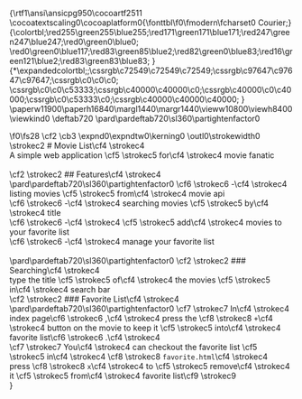 {\rtf1\ansi\ansicpg950\cocoartf2511
\cocoatextscaling0\cocoaplatform0{\fonttbl\f0\fmodern\fcharset0 Courier;}
{\colortbl;\red255\green255\blue255;\red171\green171\blue171;\red247\green247\blue247;\red0\green0\blue0;
\red0\green0\blue117;\red83\green85\blue2;\red82\green0\blue83;\red16\green121\blue2;\red83\green83\blue83;
}
{\*\expandedcolortbl;;\cssrgb\c72549\c72549\c72549;\cssrgb\c97647\c97647\c97647;\cssrgb\c0\c0\c0;
\cssrgb\c0\c0\c53333;\cssrgb\c40000\c40000\c0;\cssrgb\c40000\c0\c40000;\cssrgb\c0\c53333\c0;\cssrgb\c40000\c40000\c40000;
}
\paperw11900\paperh16840\margl1440\margr1440\vieww10800\viewh8400\viewkind0
\deftab720
\pard\pardeftab720\sl360\partightenfactor0

\f0\fs28 \cf2 \cb3 \expnd0\expndtw0\kerning0
\outl0\strokewidth0 \strokec2 # Movie List\cf4 \strokec4 \
A simple web application \cf5 \strokec5 for\cf4 \strokec4  movie fanatic\
\
\cf2 \strokec2 ## Features\cf4 \strokec4 \
\pard\pardeftab720\sl360\partightenfactor0
\cf6 \strokec6 -\cf4 \strokec4  listing movies \cf5 \strokec5 from\cf4 \strokec4  movie api\
\cf6 \strokec6 -\cf4 \strokec4  searching movies \cf5 \strokec5 by\cf4 \strokec4  title\
\cf6 \strokec6 -\cf4 \strokec4  \cf5 \strokec5 add\cf4 \strokec4  movies to your favorite list\
\cf6 \strokec6 -\cf4 \strokec4  manage your favorite list\
\
\pard\pardeftab720\sl360\partightenfactor0
\cf2 \strokec2 ### Searching\cf4 \strokec4 \
type the title \cf5 \strokec5 of\cf4 \strokec4  the movies \cf5 \strokec5 in\cf4 \strokec4  search bar\
\cf2 \strokec2 ### Favorite List\cf4 \strokec4 \
\pard\pardeftab720\sl360\partightenfactor0
\cf7 \strokec7 In\cf4 \strokec4  index page\cf6 \strokec6 ,\cf4 \strokec4  press the \cf8 \strokec8 `+`\cf4 \strokec4  button on the movie to keep it \cf5 \strokec5 into\cf4 \strokec4  favorite list\cf6 \strokec6 .\cf4 \strokec4 \
\cf7 \strokec7 You\cf4 \strokec4  can checkout the favorite list \cf5 \strokec5 in\cf4 \strokec4  \cf8 \strokec8 `favorite.html`\cf4 \strokec4 \
press \cf8 \strokec8 `x`\cf4 \strokec4  to \cf5 \strokec5 remove\cf4 \strokec4  it \cf5 \strokec5 from\cf4 \strokec4  favorite list\cf9 \strokec9 \
}